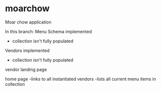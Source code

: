# moarchow
Moar chow application

In this branch: 
Menu Schema implemented
- collection isn't fully populated

Vendors implemented
- collection isn't fully populated

vendor landing page

home page
-links to all instantiated vendors
-lists all current menu items in collection
